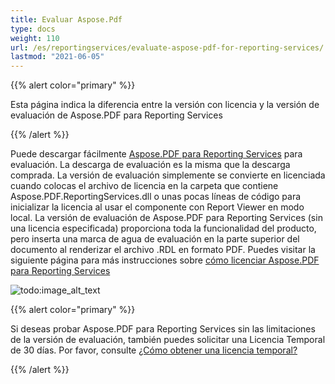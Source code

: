 ```yaml
---
title: Evaluar Aspose.Pdf 
type: docs
weight: 110
url: /es/reportingservices/evaluate-aspose-pdf-for-reporting-services/
lastmod: "2021-06-05"
---
```


{{% alert color="primary" %}}

Esta página indica la diferencia entre la versión con licencia y la versión de evaluación de Aspose.PDF para Reporting Services

{{% /alert %}}

Puede descargar fácilmente [Aspose.PDF para Reporting Services](https://downloads.aspose.com/pdf/reportingservices) para evaluación. La descarga de evaluación es la misma que la descarga comprada. La versión de evaluación simplemente se convierte en licenciada cuando colocas el archivo de licencia en la carpeta que contiene Aspose.PDF.ReportingServices.dll o unas pocas líneas de código para inicializar la licencia al usar el componente con Report Viewer en modo local. La versión de evaluación de Aspose.PDF para Reporting Services (sin una licencia especificada) proporciona toda la funcionalidad del producto, pero inserta una marca de agua de evaluación en la parte superior del documento al renderizar el archivo .RDL en formato PDF. Puedes visitar la siguiente página para más instrucciones sobre [cómo licenciar Aspose.PDF para Reporting Services](/pdf/es/reportingservices/license-aspose-pdf-for-reporting-services/)

![todo:image_alt_text](evaluate-aspose-pdf-for-reporting-services_1.png)

{{% alert color="primary" %}}

Si deseas probar Aspose.PDF para Reporting Services sin las limitaciones de la versión de evaluación, también puedes solicitar una Licencia Temporal de 30 días.   Por favor, consulte [¿Cómo obtener una licencia temporal?](<https://about.aspose.com/>)

{{% /alert %}}